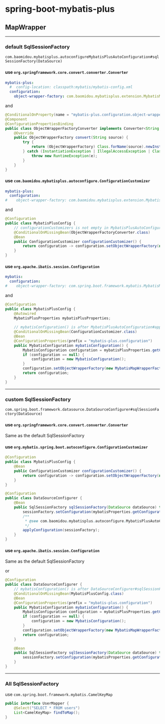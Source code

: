 # spring-boot-mybatis-plus

## MapWrapper

---
### default SqlSessionFactory
`com.baomidou.mybatisplus.autoconfigureMybatisPlusAutoConfiguration#sqlSessionFactory(DataSource) `

#### use `org.springframework.core.convert.converter.Converter`
```yaml
mybatis-plus:
  #  config-location: classpath:mybatis/mybatis-config.xml
  configuration:
    object-wrapper-factory: com.baomidou.mybatisplus.extension.MybatisMapWrapperFactory
```
and
```java
@ConditionalOnProperty(name = "mybatis-plus.configuration.object-wrapper-factory")
@Component
@ConfigurationPropertiesBinding
public class ObjectWrapperFactoryConverter implements Converter<String, ObjectWrapperFactory> {
    @Override
    public ObjectWrapperFactory convert(String source) {
        try {
            return (ObjectWrapperFactory) Class.forName(source).newInstance();
        } catch (InstantiationException | IllegalAccessException | ClassNotFoundException e) {
            throw new RuntimeException(e);
        }
    }
}
```

#### use `com.baomidou.mybatisplus.autoconfigure.ConfigurationCustomizer`
```yaml
mybatis-plus:
  configuration:
#    object-wrapper-factory: com.baomidou.mybatisplus.extension.MybatisMapWrapperFactory
```
and
```java
@Configuration
public class MybatisPlusConfig {
    // configurationCustomizers is not empty in MybatisPlusAutoConfiguration#applyConfiguration(factory)
    @ConditionalOnMissingBean(ObjectWrapperFactoryConverter.class)
    @Bean
    public ConfigurationCustomizer configurationCustomizer() {
        return configuration -> configuration.setObjectWrapperFactory(new MybatisMapWrapperFactory());
    }
}
```

#### use `org.apache.ibatis.session.Configuration`
```yaml
mybatis:
  configuration:
#    object-wrapper-factory: com.spring.boot.framework.mybatis.MybatisMapWrapperFactory
```
and
```java
@Configuration
public class MybatisPlusConfig {
    @Autowired
    MybatisPlusProperties mybatisPlusProperties;
    
    // mybatisConfiguration() is after MybatisPlusAutoConfiguration#applyConfiguration(factory)
    @ConditionalOnMissingBean(ConfigurationCustomizer.class)
    @Bean
    @ConfigurationProperties(prefix = "mybatis-plus.configuration")
    public MybatisConfiguration mybatisConfiguration() {
        MybatisConfiguration configuration = mybatisPlusProperties.getConfiguration();
        if (configuration == null) {
            configuration = new MybatisConfiguration();
        }
        configuration.setObjectWrapperFactory(new MybatisMapWrapperFactory());
        return configuration;
    }
}
```

---
### custom SqlSessionFactory
`com.spring.boot.framework.datasource.DataSourceConfigurer#sqlSessionFactory(DataSource) `

#### use `org.springframework.core.convert.converter.Converter`
Same as the default SqlSessionFactory

#### use `org.mybatis.spring.boot.autoconfigure.ConfigurationCustomizer`
```java
@Configuration
public class MybatisPlusConfig {
    @Bean
    public ConfigurationCustomizer configurationCustomizer() {
        return configuration -> configuration.setObjectWrapperFactory(new MybatisMapWrapperFactory());
    }
}

@Configuration
public class DataSourceConfigurer {
    @Bean
    public SqlSessionFactory sqlSessionFactory(DataSource dataSource) throws Exception {
        sessionFactory.setConfiguration(mybatisProperties.getConfiguration());
        /**
         * @see com.baomidou.mybatisplus.autoconfigure.MybatisPlusAutoConfiguration#applyConfiguration(MybatisSqlSessionFactoryBean)
         */
        applyConfiguration(sessionFactory);
    }
}    
```

#### use `org.apache.ibatis.session.Configuration`
Same as the default SqlSessionFactory

or
```java
@Configuration
public class DataSourceConfigurer {
    // mybatisConfiguration() is after DataSourceConfigurer#sqlSessionFactory(DataSource dataSource)
    @ConditionalOnMissingBean(MybatisPlusConfig.class)
    @Bean
    @ConfigurationProperties(prefix = "mybatis-plus.configuration")
    public MybatisConfiguration mybatisConfiguration() {
        MybatisConfiguration configuration = mybatisPlusProperties.getConfiguration();
        if (configuration == null) {
            configuration = new MybatisConfiguration();
        }
        configuration.setObjectWrapperFactory(new MybatisMapWrapperFactory());
        return configuration;
    }

    @Bean
    public SqlSessionFactory sqlSessionFactory(DataSource dataSource) throws Exception {
        sessionFactory.setConfiguration(mybatisProperties.getConfiguration());
    }
}
```

---
### All SqlSessionFactory
use `com.spring.boot.framework.mybatis.CamelKeyMap`
```java
public interface UserMapper {
    @Select("SELECT * FROM users")
    List<CamelKeyMap> findToMap();
}
```